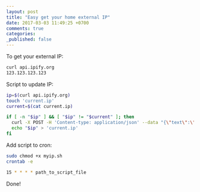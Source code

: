```yaml
---
layout: post
title: "Easy get your home external IP"
date: 2017-03-03 11:49:25 +0700
comments: true
categories:
_published: false
---
```


To get your external IP:

```sh
curl api.ipify.org
123.123.123.123
```

Script to update IP:

```sh
ip=$(curl api.ipify.org)
touch 'current.ip'
current=$(cat current.ip)

if [ -n "$ip" ] && [ "$ip" != "$current" ]; then
  curl -X POST -H 'Content-type: application/json' --data "{\"text\":\"$ip\"}" url_to_Slack_app_integration
  echo "$ip" > 'current.ip'
fi
```

Add script to cron:

```sh
sudo chmod +x myip.sh
crontab -e

15 * * * * path_to_script_file
```

Done!
